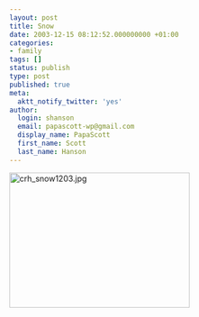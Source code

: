 ```yaml
---
layout: post
title: Snow
date: 2003-12-15 08:12:52.000000000 +01:00
categories:
- family
tags: []
status: publish
type: post
published: true
meta:
  aktt_notify_twitter: 'yes'
author:
  login: shanson
  email: papascott-wp@gmail.com
  display_name: PapaScott
  first_name: Scott
  last_name: Hanson
---
```

<p><img alt="crh_snow1203.jpg" src="https://www.papascott.de/wordpress/wp-content/uploads/2003/12/crh_snow1203.jpg" width="320" height="240" border="0" /></p>
